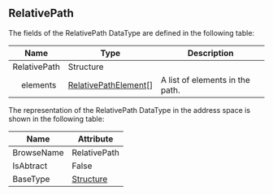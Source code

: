 <!-- datatype -->
## RelativePath
<!-- end of description -->
The fields of the RelativePath DataType are defined in the following table:  

|Name|Type|Description|
|---|---|---|
|RelativePath|Structure||
|&nbsp;&nbsp;&nbsp;&nbsp;elements|[RelativePathElement](../../../Part4/DataTypes/RelativePathElement/readme.md)[]|A list of elements in the path.|

The representation of the RelativePath DataType in the address space is shown in the following table:  

|Name|Attribute|
|---|---|
|BrowseName|RelativePath|
|IsAbtract|False|
|BaseType|[Structure](../../../Part3/DataTypes/Structure/readme.md)|

